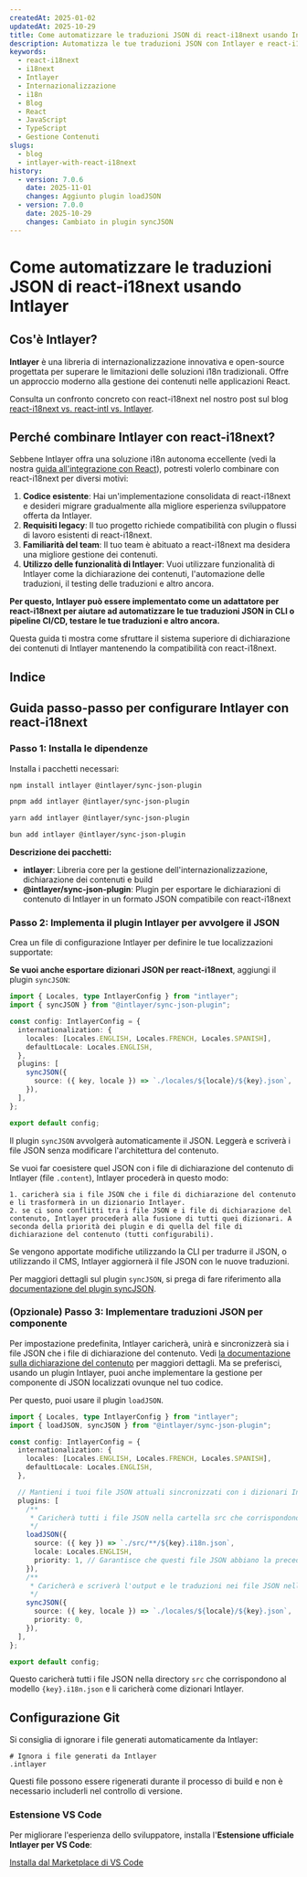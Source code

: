 ```yaml
---
createdAt: 2025-01-02
updatedAt: 2025-10-29
title: Come automatizzare le traduzioni JSON di react-i18next usando Intlayer
description: Automatizza le tue traduzioni JSON con Intlayer e react-i18next per una migliore internazionalizzazione nelle applicazioni React.
keywords:
  - react-i18next
  - i18next
  - Intlayer
  - Internazionalizzazione
  - i18n
  - Blog
  - React
  - JavaScript
  - TypeScript
  - Gestione Contenuti
slugs:
  - blog
  - intlayer-with-react-i18next
history:
  - version: 7.0.6
    date: 2025-11-01
    changes: Aggiunto plugin loadJSON
  - version: 7.0.0
    date: 2025-10-29
    changes: Cambiato in plugin syncJSON
---
```


# Come automatizzare le traduzioni JSON di react-i18next usando Intlayer

## Cos'è Intlayer?

**Intlayer** è una libreria di internazionalizzazione innovativa e open-source progettata per superare le limitazioni delle soluzioni i18n tradizionali. Offre un approccio moderno alla gestione dei contenuti nelle applicazioni React.

Consulta un confronto concreto con react-i18next nel nostro post sul blog [react-i18next vs. react-intl vs. Intlayer](https://github.com/aymericzip/intlayer/blob/main/docs/blog/it/react-i18next_vs_react-intl_vs_intlayer.md).

## Perché combinare Intlayer con react-i18next?

Sebbene Intlayer offra una soluzione i18n autonoma eccellente (vedi la nostra [guida all'integrazione con React](https://github.com/aymericzip/intlayer/blob/main/docs/docs/it/intlayer_with_vite+react.md)), potresti volerlo combinare con react-i18next per diversi motivi:

1. **Codice esistente**: Hai un'implementazione consolidata di react-i18next e desideri migrare gradualmente alla migliore esperienza sviluppatore offerta da Intlayer.
2. **Requisiti legacy**: Il tuo progetto richiede compatibilità con plugin o flussi di lavoro esistenti di react-i18next.
3. **Familiarità del team**: Il tuo team è abituato a react-i18next ma desidera una migliore gestione dei contenuti.
4. **Utilizzo delle funzionalità di Intlayer**: Vuoi utilizzare funzionalità di Intlayer come la dichiarazione dei contenuti, l'automazione delle traduzioni, il testing delle traduzioni e altro ancora.

**Per questo, Intlayer può essere implementato come un adattatore per react-i18next per aiutare ad automatizzare le tue traduzioni JSON in CLI o pipeline CI/CD, testare le tue traduzioni e altro ancora.**

Questa guida ti mostra come sfruttare il sistema superiore di dichiarazione dei contenuti di Intlayer mantenendo la compatibilità con react-i18next.

## Indice

<TOC/>

## Guida passo-passo per configurare Intlayer con react-i18next

### Passo 1: Installa le dipendenze

Installa i pacchetti necessari:

```bash packageManager="npm"
npm install intlayer @intlayer/sync-json-plugin
```

```bash packageManager="pnpm"
pnpm add intlayer @intlayer/sync-json-plugin
```

```bash packageManager="yarn"
yarn add intlayer @intlayer/sync-json-plugin
```

```bash packageManager="bun"
bun add intlayer @intlayer/sync-json-plugin
```

**Descrizione dei pacchetti:**

- **intlayer**: Libreria core per la gestione dell'internazionalizzazione, dichiarazione dei contenuti e build
- **@intlayer/sync-json-plugin**: Plugin per esportare le dichiarazioni di contenuto di Intlayer in un formato JSON compatibile con react-i18next

### Passo 2: Implementa il plugin Intlayer per avvolgere il JSON

Crea un file di configurazione Intlayer per definire le tue localizzazioni supportate:

**Se vuoi anche esportare dizionari JSON per react-i18next**, aggiungi il plugin `syncJSON`:

```typescript fileName="intlayer.config.ts"
import { Locales, type IntlayerConfig } from "intlayer";
import { syncJSON } from "@intlayer/sync-json-plugin";

const config: IntlayerConfig = {
  internationalization: {
    locales: [Locales.ENGLISH, Locales.FRENCH, Locales.SPANISH],
    defaultLocale: Locales.ENGLISH,
  },
  plugins: [
    syncJSON({
      source: ({ key, locale }) => `./locales/${locale}/${key}.json`,
    }),
  ],
};

export default config;
```

Il plugin `syncJSON` avvolgerà automaticamente il JSON. Leggerà e scriverà i file JSON senza modificare l'architettura del contenuto.

Se vuoi far coesistere quel JSON con i file di dichiarazione del contenuto di Intlayer (file `.content`), Intlayer procederà in questo modo:

    1. caricherà sia i file JSON che i file di dichiarazione del contenuto e li trasformerà in un dizionario Intlayer.
    2. se ci sono conflitti tra i file JSON e i file di dichiarazione del contenuto, Intlayer procederà alla fusione di tutti quei dizionari. A seconda della priorità dei plugin e di quella del file di dichiarazione del contenuto (tutti configurabili).

Se vengono apportate modifiche utilizzando la CLI per tradurre il JSON, o utilizzando il CMS, Intlayer aggiornerà il file JSON con le nuove traduzioni.

Per maggiori dettagli sul plugin `syncJSON`, si prega di fare riferimento alla [documentazione del plugin syncJSON](https://github.com/aymericzip/intlayer/blob/main/docs/docs/it/plugins/sync-json.md).

### (Opzionale) Passo 3: Implementare traduzioni JSON per componente

Per impostazione predefinita, Intlayer caricherà, unirà e sincronizzerà sia i file JSON che i file di dichiarazione del contenuto. Vedi [la documentazione sulla dichiarazione del contenuto](https://github.com/aymericzip/intlayer/blob/main/docs/docs/it/dictionary/content_file.md) per maggiori dettagli. Ma se preferisci, usando un plugin Intlayer, puoi anche implementare la gestione per componente di JSON localizzati ovunque nel tuo codice.

Per questo, puoi usare il plugin `loadJSON`.

```ts fileName="intlayer.config.ts"
import { Locales, type IntlayerConfig } from "intlayer";
import { loadJSON, syncJSON } from "@intlayer/sync-json-plugin";

const config: IntlayerConfig = {
  internationalization: {
    locales: [Locales.ENGLISH, Locales.FRENCH, Locales.SPANISH],
    defaultLocale: Locales.ENGLISH,
  },

  // Mantieni i tuoi file JSON attuali sincronizzati con i dizionari Intlayer
  plugins: [
    /**
     * Caricherà tutti i file JSON nella cartella src che corrispondono al pattern {key}.i18n.json
     */
    loadJSON({
      source: ({ key }) => `./src/**/${key}.i18n.json`,
      locale: Locales.ENGLISH,
      priority: 1, // Garantisce che questi file JSON abbiano la precedenza sui file in `./locales/en/${key}.json`
    }),
    /**
     * Caricherà e scriverà l'output e le traduzioni nei file JSON nella directory delle localizzazioni
     */
    syncJSON({
      source: ({ key, locale }) => `./locales/${locale}/${key}.json`,
      priority: 0,
    }),
  ],
};

export default config;
```

Questo caricherà tutti i file JSON nella directory `src` che corrispondono al modello `{key}.i18n.json` e li caricherà come dizionari Intlayer.

## Configurazione Git

Si consiglia di ignorare i file generati automaticamente da Intlayer:

```plaintext fileName=".gitignore"
# Ignora i file generati da Intlayer
.intlayer
```

Questi file possono essere rigenerati durante il processo di build e non è necessario includerli nel controllo di versione.

### Estensione VS Code

Per migliorare l'esperienza dello sviluppatore, installa l'**Estensione ufficiale Intlayer per VS Code**:

[Installa dal Marketplace di VS Code](https://marketplace.visualstudio.com/items?itemName=intlayer.intlayer-vs-code-extension)
